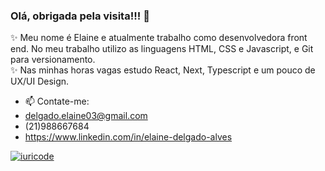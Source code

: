 ### Olá, obrigada pela visita!!! 👋


 ✨ Meu nome é Elaine e atualmente trabalho como desenvolvedora front end. No meu trabalho utilizo as linguagens HTML, CSS e Javascript, e Git para versionamento.  
 ✨ Nas minhas horas vagas estudo React, Next, Typescript e um pouco de UX/UI Design.


- 📫 Contate-me: 
- delgado.elaine03@gmail.com 
- (21)988667684 
- https://www.linkedin.com/in/elaine-delgado-alves


[![iuricode](https://github-readme-stats.vercel.app/api/top-langs/?username=ElaineDelgado&hide=html&layout=compact&theme=radical)](https://github.com/ElaineDelgado/)
